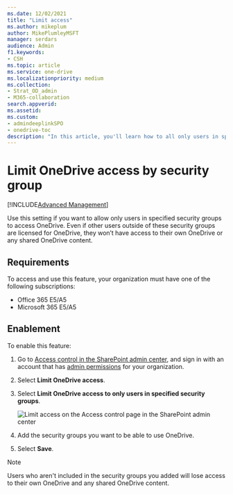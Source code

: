```yaml
---
ms.date: 12/02/2021
title: "Limit access"
ms.author: mikeplum
author: MikePlumleyMSFT
manager: serdars
audience: Admin
f1.keywords:
- CSH
ms.topic: article
ms.service: one-drive
ms.localizationpriority: medium
ms.collection: 
- Strat_OD_admin
- M365-collaboration
search.appverid:
ms.assetid: 
ms.custom:
- admindeeplinkSPO
- onedrive-toc
description: "In this article, you'll learn how to all only users in specified security groups to access OneDrive."
---
```


# Limit OneDrive access by security group

[!INCLUDE[Advanced Management](includes/advanced-management.md)]

Use this setting if you want to allow only users in specified security groups to access OneDrive. Even if other users outside of these security groups are licensed for OneDrive, they won’t have access to their own OneDrive or any shared OneDrive content.

## Requirements

To access and use this feature, your organization must have one of the following subscriptions: 

- Office 365 E5/A5 
- Microsoft 365 E5/A5 

## Enablement

To enable this feature:

1. Go to <a href="https://go.microsoft.com/fwlink/?linkid=2185071" target="_blank">Access control in the SharePoint admin center</a>, and sign in with an account that has [admin permissions](/sharepoint/sharepoint-admin-role) for your organization.

2. Select **Limit OneDrive access**.

3. Select **Limit OneDrive access to only users in specified security groups**.

   ![Limit access on the Access control page in the SharePoint admin center](media/limit-access.png)

4. Add the security groups you want to be able to use OneDrive.

5. Select **Save**.

> [!NOTE]
> Users who aren't included in the security groups you added will lose access to their own OneDrive and any shared OneDrive content.

